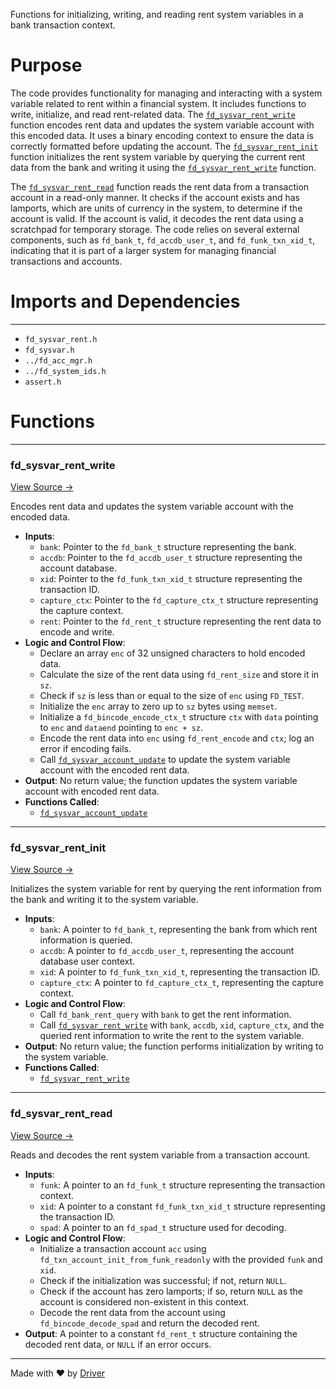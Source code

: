 <!--------------------------------------------------------------------------------->
<!-- IMPORTANT: This file is auto-generated by Driver (https://driver.ai). -------->
<!-- Manual edits may be overwritten on future commits. --------------------------->
<!--------------------------------------------------------------------------------->

Functions for initializing, writing, and reading rent system variables in a bank transaction context.

# Purpose
The code provides functionality for managing and interacting with a system variable related to rent within a financial system. It includes functions to write, initialize, and read rent-related data. The [`fd_sysvar_rent_write`](<#fd_sysvar_rent_write>) function encodes rent data and updates the system variable account with this encoded data. It uses a binary encoding context to ensure the data is correctly formatted before updating the account. The [`fd_sysvar_rent_init`](<#fd_sysvar_rent_init>) function initializes the rent system variable by querying the current rent data from the bank and writing it using the [`fd_sysvar_rent_write`](<#fd_sysvar_rent_write>) function.

The [`fd_sysvar_rent_read`](<#fd_sysvar_rent_read>) function reads the rent data from a transaction account in a read-only manner. It checks if the account exists and has lamports, which are units of currency in the system, to determine if the account is valid. If the account is valid, it decodes the rent data using a scratchpad for temporary storage. The code relies on several external components, such as `fd_bank_t`, `fd_accdb_user_t`, and `fd_funk_txn_xid_t`, indicating that it is part of a larger system for managing financial transactions and accounts.
# Imports and Dependencies

---
- `fd_sysvar_rent.h`
- `fd_sysvar.h`
- `../fd_acc_mgr.h`
- `../fd_system_ids.h`
- `assert.h`


# Functions

---
### fd\_sysvar\_rent\_write<!-- {{#callable:fd_sysvar_rent_write}} -->
[View Source →](<../../../../../../src/flamenco/runtime/sysvar/fd_sysvar_rent.c#L8>)

Encodes rent data and updates the system variable account with the encoded data.
- **Inputs**:
    - ``bank``: Pointer to the `fd_bank_t` structure representing the bank.
    - ``accdb``: Pointer to the `fd_accdb_user_t` structure representing the account database.
    - ``xid``: Pointer to the `fd_funk_txn_xid_t` structure representing the transaction ID.
    - ``capture_ctx``: Pointer to the `fd_capture_ctx_t` structure representing the capture context.
    - ``rent``: Pointer to the `fd_rent_t` structure representing the rent data to encode and write.
- **Logic and Control Flow**:
    - Declare an array `enc` of 32 unsigned characters to hold encoded data.
    - Calculate the size of the rent data using `fd_rent_size` and store it in `sz`.
    - Check if `sz` is less than or equal to the size of `enc` using `FD_TEST`.
    - Initialize the `enc` array to zero up to `sz` bytes using `memset`.
    - Initialize a `fd_bincode_encode_ctx_t` structure `ctx` with `data` pointing to `enc` and `dataend` pointing to `enc + sz`.
    - Encode the rent data into `enc` using `fd_rent_encode` and `ctx`; log an error if encoding fails.
    - Call [`fd_sysvar_account_update`](<fd_sysvar.c.md#fd_sysvar_account_update>) to update the system variable account with the encoded rent data.
- **Output**: No return value; the function updates the system variable account with encoded rent data.
- **Functions Called**:
    - [`fd_sysvar_account_update`](<fd_sysvar.c.md#fd_sysvar_account_update>)


---
### fd\_sysvar\_rent\_init<!-- {{#callable:fd_sysvar_rent_init}} -->
[View Source →](<../../../../../../src/flamenco/runtime/sysvar/fd_sysvar_rent.c#L30>)

Initializes the system variable for rent by querying the rent information from the bank and writing it to the system variable.
- **Inputs**:
    - `bank`: A pointer to `fd_bank_t`, representing the bank from which rent information is queried.
    - `accdb`: A pointer to `fd_accdb_user_t`, representing the account database user context.
    - `xid`: A pointer to `fd_funk_txn_xid_t`, representing the transaction ID.
    - `capture_ctx`: A pointer to `fd_capture_ctx_t`, representing the capture context.
- **Logic and Control Flow**:
    - Call `fd_bank_rent_query` with `bank` to get the rent information.
    - Call [`fd_sysvar_rent_write`](<#fd_sysvar_rent_write>) with `bank`, `accdb`, `xid`, `capture_ctx`, and the queried rent information to write the rent to the system variable.
- **Output**: No return value; the function performs initialization by writing to the system variable.
- **Functions Called**:
    - [`fd_sysvar_rent_write`](<#fd_sysvar_rent_write>)


---
### fd\_sysvar\_rent\_read<!-- {{#callable:fd_sysvar_rent_read}} -->
[View Source →](<../../../../../../src/flamenco/runtime/sysvar/fd_sysvar_rent.c#L39>)

Reads and decodes the rent system variable from a transaction account.
- **Inputs**:
    - `funk`: A pointer to an `fd_funk_t` structure representing the transaction context.
    - `xid`: A pointer to a constant `fd_funk_txn_xid_t` structure representing the transaction ID.
    - `spad`: A pointer to an `fd_spad_t` structure used for decoding.
- **Logic and Control Flow**:
    - Initialize a transaction account `acc` using `fd_txn_account_init_from_funk_readonly` with the provided `funk` and `xid`.
    - Check if the initialization was successful; if not, return `NULL`.
    - Check if the account has zero lamports; if so, return `NULL` as the account is considered non-existent in this context.
    - Decode the rent data from the account using `fd_bincode_decode_spad` and return the decoded rent.
- **Output**: A pointer to a constant `fd_rent_t` structure containing the decoded rent data, or `NULL` if an error occurs.



---
Made with ❤️ by [Driver](https://www.driver.ai/)